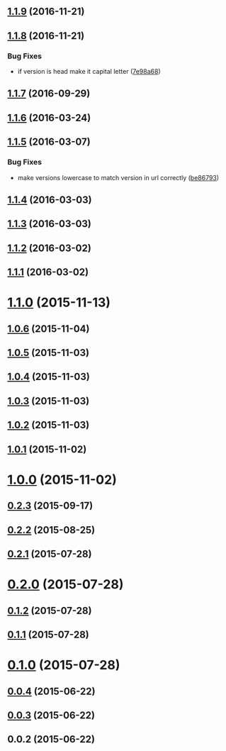 <a name="1.1.9"></a>
## [1.1.9](https://github.com/cheminfo/visualizer-react/compare/v1.1.8...v1.1.9) (2016-11-21)



<a name="1.1.8"></a>
## [1.1.8](https://github.com/cheminfo/visualizer-react/compare/v1.1.7...v1.1.8) (2016-11-21)


### Bug Fixes

* if version is head make it capital letter ([7e98a68](https://github.com/cheminfo/visualizer-react/commit/7e98a68))



<a name="1.1.7"></a>
## [1.1.7](https://github.com/cheminfo/visualizer-react/compare/v1.1.6...v1.1.7) (2016-09-29)



<a name="1.1.6"></a>
## [1.1.6](https://github.com/cheminfo/visualizer-react/compare/v1.1.5...v1.1.6) (2016-03-24)



<a name="1.1.5"></a>
## [1.1.5](https://github.com/cheminfo/visualizer-react/compare/v1.1.4...v1.1.5) (2016-03-07)


### Bug Fixes

* make versions lowercase to match version in url correctly ([be86793](https://github.com/cheminfo/visualizer-react/commit/be86793))



<a name="1.1.4"></a>
## [1.1.4](https://github.com/cheminfo/visualizer-react/compare/v1.1.3...v1.1.4) (2016-03-03)



<a name="1.1.3"></a>
## [1.1.3](https://github.com/cheminfo/visualizer-react/compare/v1.1.2...v1.1.3) (2016-03-03)



<a name="1.1.2"></a>
## [1.1.2](https://github.com/cheminfo/visualizer-react/compare/v1.1.1...v1.1.2) (2016-03-02)



<a name="1.1.1"></a>
## [1.1.1](https://github.com/cheminfo/visualizer-react/compare/v1.1.0...v1.1.1) (2016-03-02)



<a name="1.1.0"></a>
# [1.1.0](https://github.com/cheminfo/visualizer-react/compare/v1.0.6...v1.1.0) (2015-11-13)



<a name="1.0.6"></a>
## [1.0.6](https://github.com/cheminfo/visualizer-react/compare/v1.0.5...v1.0.6) (2015-11-04)



<a name="1.0.5"></a>
## [1.0.5](https://github.com/cheminfo/visualizer-react/compare/v1.0.4...v1.0.5) (2015-11-03)



<a name="1.0.4"></a>
## [1.0.4](https://github.com/cheminfo/visualizer-react/compare/v1.0.3...v1.0.4) (2015-11-03)



<a name="1.0.3"></a>
## [1.0.3](https://github.com/cheminfo/visualizer-react/compare/v1.0.2...v1.0.3) (2015-11-03)



<a name="1.0.2"></a>
## [1.0.2](https://github.com/cheminfo/visualizer-react/compare/v1.0.1...v1.0.2) (2015-11-03)



<a name="1.0.1"></a>
## [1.0.1](https://github.com/cheminfo/visualizer-react/compare/v1.0.0...v1.0.1) (2015-11-02)



<a name="1.0.0"></a>
# [1.0.0](https://github.com/cheminfo/visualizer-react/compare/v0.2.3...v1.0.0) (2015-11-02)



<a name="0.2.3"></a>
## [0.2.3](https://github.com/cheminfo/visualizer-react/compare/v0.2.2...v0.2.3) (2015-09-17)



<a name="0.2.2"></a>
## [0.2.2](https://github.com/cheminfo/visualizer-react/compare/v0.2.1...v0.2.2) (2015-08-25)



<a name="0.2.1"></a>
## [0.2.1](https://github.com/cheminfo/visualizer-react/compare/v0.2.0...v0.2.1) (2015-07-28)



<a name="0.2.0"></a>
# [0.2.0](https://github.com/cheminfo/visualizer-react/compare/v0.1.2...v0.2.0) (2015-07-28)



<a name="0.1.2"></a>
## [0.1.2](https://github.com/cheminfo/visualizer-react/compare/v0.1.1...v0.1.2) (2015-07-28)



<a name="0.1.1"></a>
## [0.1.1](https://github.com/cheminfo/visualizer-react/compare/v0.1.0...v0.1.1) (2015-07-28)



<a name="0.1.0"></a>
# [0.1.0](https://github.com/cheminfo/visualizer-react/compare/v0.0.4...v0.1.0) (2015-07-28)



<a name="0.0.4"></a>
## [0.0.4](https://github.com/cheminfo/visualizer-react/compare/v0.0.3...v0.0.4) (2015-06-22)



<a name="0.0.3"></a>
## [0.0.3](https://github.com/cheminfo/visualizer-react/compare/v0.0.2...v0.0.3) (2015-06-22)



<a name="0.0.2"></a>
## 0.0.2 (2015-06-22)



